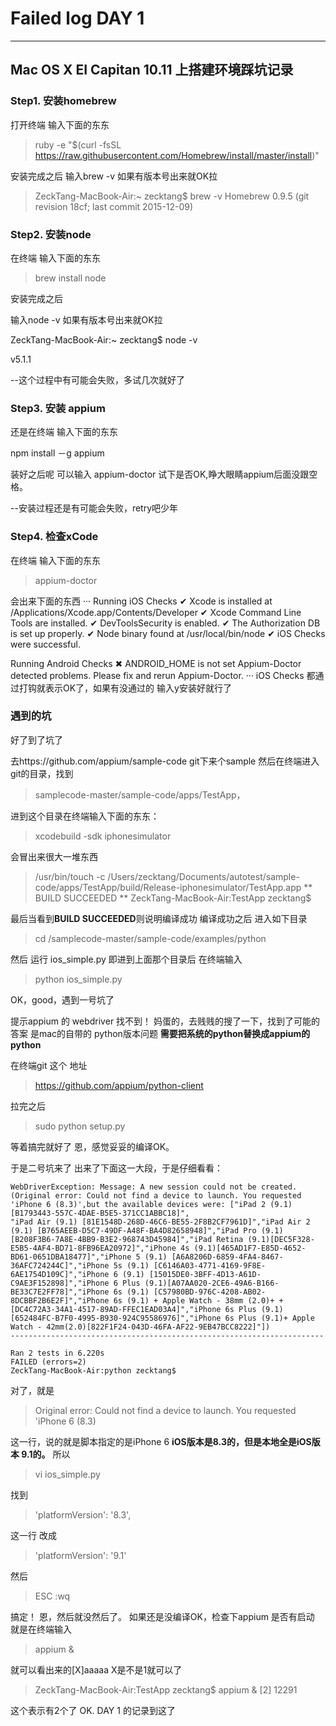# Failed log DAY 1 


---


## Mac OS X EI Capitan 10.11 上搭建环境踩坑记录


### Step1. 安装homebrew

打开终端 输入下面的东东

>ruby -e "$(curl -fsSL https://raw.githubusercontent.com/Homebrew/install/master/install)"

安装完成之后 输入brew -v 如果有版本号出来就OK拉

>ZeckTang-MacBook-Air:~ zecktang$ brew -v
Homebrew 0.9.5 (git revision 18cf; last commit 2015-12-09)

### Step2. 安装node

在终端 输入下面的东东

>brew install node

安装完成之后 

输入node -v 如果有版本号出来就OK拉

ZeckTang-MacBook-Air:~ zecktang$ node -v

v5.1.1

--这个过程中有可能会失败，多试几次就好了

### Step3. 安装 appium

还是在终端 输入下面的东东

npm install －g appium

装好之后呢 可以输入 appium-doctor 试下是否OK,睁大眼睛appium后面没跟空格。

--安装过程还是有可能会失败，retry吧少年

### Step4. 检查xCode

在终端 输入下面的东东

>appium-doctor 

会出来下面的东西
···
Running iOS Checks
✔ Xcode is installed at /Applications/Xcode.app/Contents/Developer
✔ Xcode Command Line Tools are installed.
✔ DevToolsSecurity is enabled.
✔ The Authorization DB is set up properly.
✔ Node binary found at /usr/local/bin/node
✔ iOS Checks were successful.

Running Android Checks
✖ ANDROID_HOME is not set
Appium-Doctor detected problems. Please fix and rerun Appium-Doctor.
···
iOS Checks 都通过打钩就表示OK了，如果有没通过的 输入y安装好就行了



### 遇到的坑

好了到了坑了

去https://github.com/appium/sample-code  git下来个sample
然后在终端进入 git的目录，找到
>samplecode-master/sample-code/apps/TestApp，

进到这个目录在终端输入下面的东东：
>xcodebuild -sdk iphonesimulator 

会冒出来很大一堆东西

>/usr/bin/touch -c /Users/zecktang/Documents/autotest/sample-code/apps/TestApp/build/Release-iphonesimulator/TestApp.app
** BUILD SUCCEEDED **
ZeckTang-MacBook-Air:TestApp zecktang$ 

最后当看到**BUILD SUCCEEDED**则说明编译成功
编译成功之后 进入如下目录
>cd /samplecode-master/sample-code/examples/python

然后 运行 ios_simple.py 
即进到上面那个目录后 在终端输入 
>python ios_simple.py

OK，good，遇到一号坑了

提示appium 的 webdriver 找不到！
妈蛋的，去贱贱的搜了一下，找到了可能的答案
是mac的自带的 python版本问题
**需要把系统的python替换成appium的python**

在终端git 这个 地址
>https://github.com/appium/python-client

拉完之后 
>sudo python setup.py 

等着搞完就好了
恩，感觉妥妥的编译OK。

于是二号坑来了
出来了下面这一大段，于是仔细看看：

```
WebDriverException: Message: A new session could not be created. (Original error: Could not find a device to launch. You requested 'iPhone 6 (8.3)',but the available devices were: ["iPad 2 (9.1)[B1793443-557C-4DAE-B5E5-371CC1ABBC18]",
"iPad Air (9.1) [81E1548D-268D-46C6-BE55-2F8B2CF7961D]","iPad Air 2 (9.1) [B765AEEB-D5C7-49DF-A48F-BA4D82658948]","iPad Pro (9.1) [B208F3B6-7A8E-4BB9-B3E2-968743D45984]","iPad Retina (9.1)[DEC5F328-E5B5-4AF4-BD71-8FB96EA20972]","iPhone 4s (9.1)[465AD1F7-E85D-4652-BD61-0651DBA18477]","iPhone 5 (9.1) [A6A8206D-6859-4FA4-8467-36AFC724244C]","iPhone 5s (9.1) [C6146A03-4771-4169-9F8E-6AE1754D109C]","iPhone 6 (9.1) [15015DE0-3BFF-4D13-A61D-C9AE3F152898]","iPhone 6 Plus (9.1)[A07AA020-2CE6-49A6-B166-BE33C7E2FF78]","iPhone 6s (9.1) [C57980BD-976C-4208-AB02-8DCBBF2B6E2F]","iPhone 6s (9.1) + Apple Watch - 38mm (2.0)+ +[DC4C72A3-34A1-4517-89AD-FFEC1EAD03A4]","iPhone 6s Plus (9.1) [652484FC-B7F0-4995-B930-924C95586976]","iPhone 6s Plus (9.1)+ Apple Watch - 42mm(2.0)[822F1F24-043D-46FA-AF22-9EB47BCC8222]"])
----------------------------------------------------------------------

Ran 2 tests in 6.220s
FAILED (errors=2)
ZeckTang-MacBook-Air:python zecktang$ 
```
对了，就是
>Original error: Could not find a device to launch. You requested 'iPhone 6 (8.3)

这一行，说的就是脚本指定的是iPhone 6
**iOS版本是8.3的，但是本地全是iOS版本 9.1的。**
所以 
>vi ios_simple.py

找到       
>'platformVersion': '8.3',

这一行 改成       
>'platformVersion': '9.1'

然后
>ESC  :wq 

搞定！
恩，然后就没然后了。
如果还是没编译OK，检查下appium 是否有启动
就是在终端输入 
>appium & 

就可以看出来的[X]aaaaa  X是不是1就可以了

>ZeckTang-MacBook-Air:TestApp zecktang$ appium &
[2] 12291

这个表示有2个了
OK. DAY 1 的记录到这了







